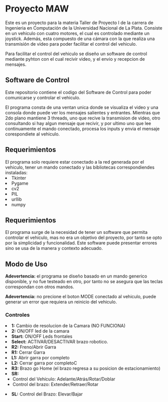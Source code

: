 <h1><b>Proyecto MAW</b></h1>

<p>Este es un proyecto para la materia Taller de Proyecto I de la carrera de Ingenieria en Computación de la Universidad Nacional de La Plata. Consiste en un vehiculo con cuatro motores, el cual es controlado mediante un joystick. Además, esta compuesto de una cámara con la que realiza una transmisión de video para poder facilitar el control del vehiculo.</p>
<p>Para facilitar el control del vehiculo se diseño un software de control mediante pyhton con el cual recivir video, y el envio y recepcion de mensajes.</p>

<h2><b>Software de Control</b></h2>
<p>Este repositorio contiene el codigo del Software de Control para poder comunicarse y controlar el vehiculo.</p>
<p>El programa consta de una ventan unica donde se visualiza el video y una consola donde puede ver los mensajes salientes y entrantes. Mientras que 2do plano mantiene 3 threads, uno que recive la transmision de video, otro consultando si hay algun mensaje que recivir, y por ultimo uno que lee continuamente el mando conectado, procesa los inputs y envia el mensaje corespondiete al vehiculo.</p>

<h2><b>Requerimientos</b></h2>
El programa solo requiere estar conectado a la red generada por el vehiculo, tener un mando conectado y las bibliotecas correspondiendes instaladas:
<li>Tkinter</li>
<li>Pygame</li>
<li>cv2</li>
<li>PIL</li>
<li>urllib</li>
<li>numpy</li>

<h2><b>Requerimientos</b></h2>
<p>El programa surge de la necesidad de tener un software que permita controlar el vehiculo, mas no era un objetivo del proyecto, por tanto se opto por la simplicidad y funcionalidad. Este software puede presentar errores sino se usa de la manera y contexto adecuado.</p>

<h2><b>Modo de Uso</b></h2>

<p><b>Adevertencia:</b> el programa se diseño basado en un mando generico disponible, y no fue testeado en otro, por tanto no se asegura que las teclas correspondan con otros mandos.</p>
<p><b>Adevertencia:</b> no precione el boton MODE conectado al vehiculo, puede generar un error que requiera un reinicio del vehiculo.</p>

<h3>Controles</h3>

<li><b>1:</b> Cambio de resolucion de la Camara (NO FUNCIONA)</li>
<li><b>2:</b> ON/OFF led de la camara</li>
<li><b>Start:</b> ON/OFF Leds frontales</li>
<li><b>Select:</b> ACTIVAR/DESACTIVAR brazo robotico.</li>
<li><b>R2:</b> Freno/Abrir Garra</li>
<li><b>R1:</b> Cerrar Garra</li>
<li><b>L1:</b> Abrir garra por completo</li>
<li><b>L2:</b> Cerrar garra por completoC</li>
<li><b>R3:</b> Brazo go Home (el brazo regresa a su posicion de estacionamiento) </li>
<li><b>SR:</b>
        <ul>
            <li>Control del Vehículo: Adelante/Atrás/Rotar/Doblar</li>
            <li>Control del brazo: Extender/Retraer/Rotar</li>
        </ul>
    </li>
<li><b>SL:</b> Control del Brazo: Elevar/Bajar</li>
